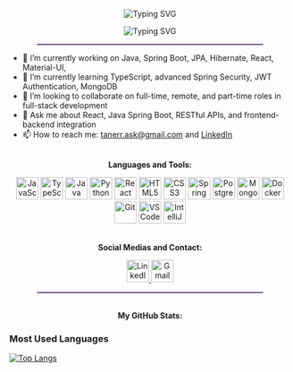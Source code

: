 <p align="center">
  <img src="https://readme-typing-svg.demolab.com?font=Itim&size=40&pause=2000&color=E2A6FF&center=true&vCenter=true&width=500&height=40&lines=Hi+%F0%9F%91%8B%2C+I+am+Taner+A%C5%9EKAR;Full+Stack+Developer" alt="Typing SVG"/>
</p>
<p align="center">
  <img src="https://readme-typing-svg.demolab.com?font=Itim&size=40&pause=2000&color=E2A6FF&center=true&vCenter=true&width=500&height=40&lines=Always+learning+new+things!;5%2B+years+of+coding+experience" alt="Typing SVG"/>
</p>


<hr style="border: 1px solid #E2A6FF; width: 80%; margin: auto;"/>


- 🔭 I’m currently working on Java, Spring Boot, JPA, Hibernate, React, Material-UI, 
- 🌱 I’m currently learning TypeScript, advanced Spring Security, JWT Authentication, MongoDB
- 👯 I’m looking to collaborate on full-time, remote, and part-time roles in full-stack development
- 💬 Ask me about React, Java Spring Boot, RESTful APIs, and frontend-backend integration
- 📫 How to reach me: [tanerr.ask@gmail.com](mailto:tanerr.ask@gmail.com) and [LinkedIn](https://www.linkedin.com/in/taner-ask/)


<p align="center">
  <br> <!-- Üstten boşluk bırakmak için -->
  <strong>Languages and Tools:</strong>
  <br>
</p>

<p align="center">
  <!-- Programming Languages -->
  <img src="https://cdn.jsdelivr.net/gh/devicons/devicon/icons/javascript/javascript-original.svg" alt="JavaScript" width="40" height="40"/>
  <img src="https://cdn.jsdelivr.net/gh/devicons/devicon/icons/typescript/typescript-original.svg" alt="TypeScript" width="40" height="40"/>
  <img src="https://cdn.jsdelivr.net/gh/devicons/devicon/icons/java/java-original.svg" alt="Java" width="40" height="40"/>
  <img src="https://cdn.jsdelivr.net/gh/devicons/devicon/icons/python/python-original.svg" alt="Python" width="40" height="40"/>
  
  <!-- Frontend Development -->
  <img src="https://cdn.jsdelivr.net/gh/devicons/devicon/icons/react/react-original.svg" alt="React" width="40" height="40"/>
  <img src="https://cdn.jsdelivr.net/gh/devicons/devicon/icons/html5/html5-original.svg" alt="HTML5" width="40" height="40"/>
  <img src="https://cdn.jsdelivr.net/gh/devicons/devicon/icons/css3/css3-original.svg" alt="CSS3" width="40" height="40"/>
  
  <!-- Backend Development -->
  <img src="https://cdn.jsdelivr.net/gh/devicons/devicon/icons/spring/spring-original.svg" alt="Spring Boot" width="40" height="40"/>
  <!-- Database -->
  <img src="https://cdn.jsdelivr.net/gh/devicons/devicon/icons/postgresql/postgresql-original.svg" alt="PostgreSQL" width="40" height="40"/>
  <img src="https://cdn.jsdelivr.net/gh/devicons/devicon/icons/mongodb/mongodb-original.svg" alt="MongoDB" width="40" height="40"/>

  <!-- DevOps / Cloud Tools -->
  <img src="https://cdn.jsdelivr.net/gh/devicons/devicon/icons/docker/docker-original.svg" alt="Docker" width="40" height="40"/>
  <img src="https://cdn.jsdelivr.net/gh/devicons/devicon/icons/git/git-original.svg" alt="Git" width="40" height="40"/>

  <!-- Tools and IDEs -->
  <img src="https://cdn.jsdelivr.net/gh/devicons/devicon/icons/vscode/vscode-original.svg" alt="VSCode" width="40" height="40"/>
  <img src="https://cdn.jsdelivr.net/gh/devicons/devicon/icons/intellij/intellij-original.svg" alt="IntelliJ" width="40" height="40"/>
</p>

<p align="center">
  <br> <!-- Üstten boşluk bırakmak için -->
  <strong>Social Medias and Contact:</strong>
  <br>
</p>

<p align="center">
  <!-- LinkedIn -->
  <a href="https://www.linkedin.com/in/taner-ask/" target="_blank" rel="noopener noreferrer">
    <img src="https://cdn.jsdelivr.net/gh/devicons/devicon/icons/linkedin/linkedin-original.svg" alt="LinkedIn" width="40" height="40"/>
  </a>

   <!-- Gmail -->
  <a href="mailto:tanerr.ask@gmail.com" target="_blank" rel="noopener noreferrer">
    <img src="https://upload.wikimedia.org/wikipedia/commons/0/0b/Logo_Gmail_%282015-2020%29.svg" alt="Gmail" width="40" height="40"/>
  </a>
</p>


<hr style="border: 1px solid #E2A6FF; width: 80%; margin: auto;"/>

<p align="center">
  <br> <!-- Üstten boşluk bırakmak için -->
  <strong>My GitHub Stats:</strong>
  <br>
</p>

### Most Used Languages
[![Top Langs](https://github-readme-stats.vercel.app/api/top-langs/?username=taner-ask&layout=compact&theme=radical&langs_count=6)](https://github.com/taner-ask/github-readme-stats)


